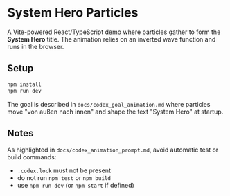 # System Hero Particles

A Vite-powered React/TypeScript demo where particles gather to form the **System Hero** title. The animation relies on an inverted wave function and runs in the browser.

## Setup

```bash
npm install
npm run dev
```

The goal is described in `docs/codex_goal_animation.md` where particles move "von außen nach innen" and shape the text "System Hero" at startup.

## Notes

As highlighted in `docs/codex_animation_prompt.md`, avoid automatic test or build commands:
- `.codex.lock` must not be present
- do not run `npm test` or `npm build`
- use `npm run dev` (or `npm start` if defined)
